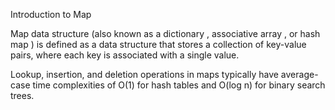 Introduction to Map

Map data structure (also known as a dictionary , associative array , or hash map ) is defined as a data structure that stores a collection of key-value pairs, where each key is associated with a single value.

Lookup, insertion, and deletion operations in maps typically have average-case time complexities of O(1) for hash tables and O(log n) for binary search trees.



